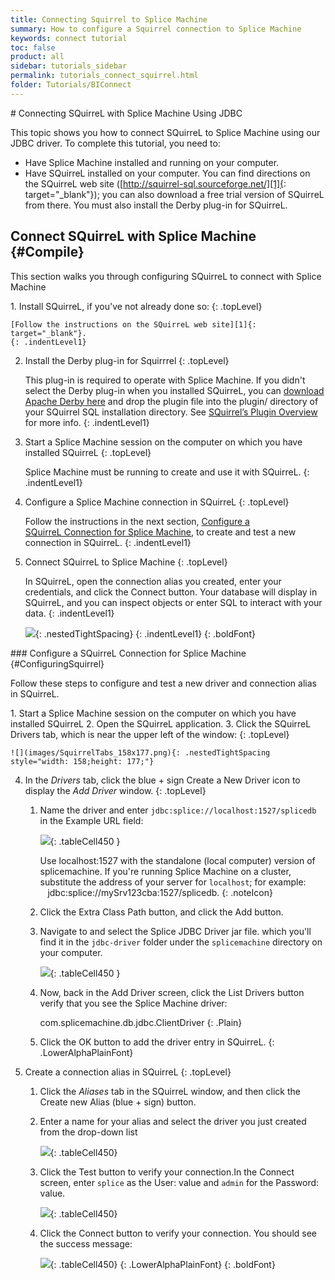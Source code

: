 ```yaml
---
title: Connecting Squirrel to Splice Machine
summary: How to configure a Squirrel connection to Splice Machine
keywords: connect tutorial
toc: false
product: all
sidebar: tutorials_sidebar
permalink: tutorials_connect_squirrel.html
folder: Tutorials/BIConnect
---
```

<section>
<div class="TopicContent" data-swiftype-index="true" markdown="1">
# Connecting SQuirreL with Splice Machine Using JDBC

This topic shows you how to connect SQuirreL to Splice Machine using our
JDBC driver. To complete this tutorial, you need to:

* Have Splice Machine installed and running on your computer.
* Have SQuirreL installed on your computer. You can find directions on
  the SQuirreL web site ([http://squirrel-sql.sourceforge.net/][1]{:
  target="_blank"}); you can also download a free trial version of
  SQuirreL from there. You must also install the Derby plug-in for
  SQuirreL.

## Connect SQuirreL with Splice Machine   {#Compile}

This section walks you through configuring SQuirreL to connect
with Splice Machine

<div class="opsStepsList" markdown="1">
1.  Install SQuirreL, if you've not already done so:
    {: .topLevel}

    [Follow the instructions on the SQuirreL web site][1]{:
    target="_blank"}.
    {: .indentLevel1}

2.  Install the Derby plug-in for Squirrrel
    {: .topLevel}

    This plug-in is required to operate with Splice Machine. If you
    didn't select the Derby plug-in when you installed SQuirreL, you can
    <a href="https://db.apache.org/derby/derby_downloads.html" target="_blank"> download Apache Derby here</a> and drop the plugin file into the plugin/ directory of your SQuirrel SQL installation directory. See <a href="http://www.squirrelsql.org/index.php?page=plugins" target="_blank">SQuirrel’s Plugin Overview</a> for more info.
    {: .indentLevel1}

3.  Start a Splice Machine session on the computer on which you have
    installed SQuirreL
    {: .topLevel}

    Splice Machine must be running to create and use it with SQuirreL.
    {: .indentLevel1}

4.  Configure a Splice Machine connection in SQuirreL
    {: .topLevel}

    Follow the instructions in the next section, [Configure a
    SQuirreL Connection for Splice Machine](#ConfiguringSquirrel), to create and test a new connection in
    SQuirreL.
    {: .indentLevel1}

5.  Connect SQuirreL to Splice Machine
    {: .topLevel}

    In SQuirreL, open the connection alias you created, enter your
    credentials, and click the <span class="AppCommand">Connect</span>
    button. Your database will display in SQuirreL, and you can inspect
    objects or enter SQL to interact with your data.
    {: .indentLevel1}

    ![](images/SquirrelWin.png){: .nestedTightSpacing}
    {: .indentLevel1}
{: .boldFont}

</div>
### Configure a SQuirreL Connection for Splice Machine   {#ConfiguringSquirrel}

Follow these steps to configure and test a new driver and connection
alias in SQuirreL.

<div class="opsStepsList" markdown="1">
1.  Start a Splice Machine session on the computer on which you have
    installed SQuirreL
2.  Open the SQuirreL application.
3.  Click the SQuirreL <span class="AppCommand">Drivers</span> tab,
    which is near the upper left of the window:
    {: .topLevel}

    ![](images/SquirrelTabs_158x177.png){: .nestedTightSpacing
    style="width: 158;height: 177;"}

4.  In the *Drivers* tab, click the blue + sign <span
    class="AppCommand">Create a New Driver</span> icon to display the
    *Add Driver* window.
    {: .topLevel}

    1.  Name the driver and enter
        `jdbc:splice://localhost:1527/splicedb` in the <span
        class="AppCommand">Example URL</span> field:

        ![](images/SquirrelDriver3.png){: .tableCell450 }

        Use <span class="CodeBoldFont">localhost:1527</span> with the
        standalone (local computer) version of splicemachine. If you're
        running Splice Machine on a cluster, substitute the address of
        your server for `localhost`; for example:
           <span
        class="CodeBoldFont">jdbc:splice://mySrv123cba:1527/splicedb</span>.
        {: .noteIcon}

    2.  Click the <span class="AppFontCust">Extra Class Path</span>
        button, and click the <span class="AppCommand">Add</span>
        button.

    3.  Navigate to and select the Splice JDBC Driver jar file. which
        you'll find it in the `jdbc-driver` folder under the
        `splicemachine` directory on your computer.

        ![](images/SquirrelFindDriver.png){: .tableCell450 }

    4.  Now, back in the <span class="AppCommand">Add Driver</span>
        screen, click the <span class="AppCommand">List Drivers</span>
        button verify that you see the Splice Machine driver:

        <div class="preWrapperWide" markdown="1">
            com.splicemachine.db.jdbc.ClientDriver
        {: .Plain}

        </div>

    5.  Click the <span class="AppFontCust">OK</span> button to add the
        driver entry in SQuirreL.
    {: .LowerAlphaPlainFont}

5.  Create a connection alias in SQuirreL
    {: .topLevel}

    1.  Click the *Aliases* tab in the SQuirreL window, and then click
        the <span class="AppCommand">Create new Alias</span> (blue
        + sign) button.

    2.  Enter a name for your alias and select the driver you just
        created from the drop-down list

        ![](images/SquirrelAlias2.png){: .tableCell450}

    3.  Click the <span class="AppCommand">Test</span> button to verify
        your connection.In the Connect screen, enter `splice` as the
        <span class="AppCommand">User:</span> value and `admin` for the
        <span class="AppCommand">Password:</span> value.

        ![](images/SquirrelConnect.png){: .tableCell450}

    4.  Click the <span class="AppCommand">Connect</span> button to
        verify your connection. You should see the success message:

        ![](images/SquirrelSuccess.png){: .tableCell450}
    {: .LowerAlphaPlainFont}
{: .boldFont}

</div>
</div>
</section>



[1]: http://squirrel-sql.sourceforge.net/
